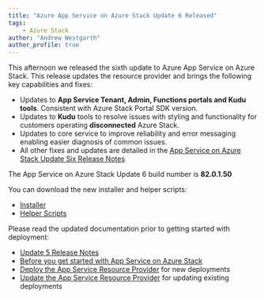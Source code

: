 ```yaml
---
title: "Azure App Service on Azure Stack Update 6 Released"
tags: 
    - Azure Stack
author: "Andrew Westgarth"
author_profile: true
---
```


This afternoon we released the sixth update to Azure App Service on Azure Stack.  This release updates the resource provider and brings the following key capabilities and fixes:

- Updates to **App Service Tenant, Admin, Functions portals and Kudu tools**. Consistent with Azure Stack Portal SDK version.
- Updates to **Kudu** tools to resolve issues with styling and functionality for customers operating **disconnected** Azure Stack.
- Updates to core service to improve reliability and error messaging enabling easier diagnosis of common issues.
- All other fixes and updates are detailed in the [App Service on Azure Stack Update Six Release Notes](https://docs.microsoft.com/en-us/azure-stack/operator/azure-stack-app-service-release-notes-update-six)

The App Service on Azure Stack Update 6 build number is **82.0.1.50**

You can download the new installer and helper scripts:

- [Installer](https://aka.ms/appsvcupdate6installer)
- [Helper Scripts](https://aka.ms/appsvconmashelpers)

Please read the updated documentation prior to getting started with deployment:

- [Update 5 Release Notes](https://docs.microsoft.com/en-us/azure-stack/operator/azure-stack-app-service-release-notes-update-six)
- [Before you get started with App Service on Azure Stack](https://docs.microsoft.com/azure/azure-stack/azure-stack-app-service-before-you-get-started)
- [Deploy the App Service Resource Provider](https://docs.microsoft.com/azure/azure-stack/azure-stack-app-service-deploy) for new deployments
- [Update the App Service Resource Provider](https://docs.microsoft.com/azure/azure-stack/azure-stack-app-service-update) for updating existing deployments
